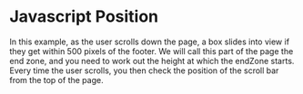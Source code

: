 # Javascript Position
In this example, as the user scrolls down the page, a box slides into view if they get within 500 pixels of the footer. We will call this part of the page the end zone, and you need to work out the height at which the endZone starts. Every time the user scrolls, you then check the position of the scroll bar from the top of the page.
